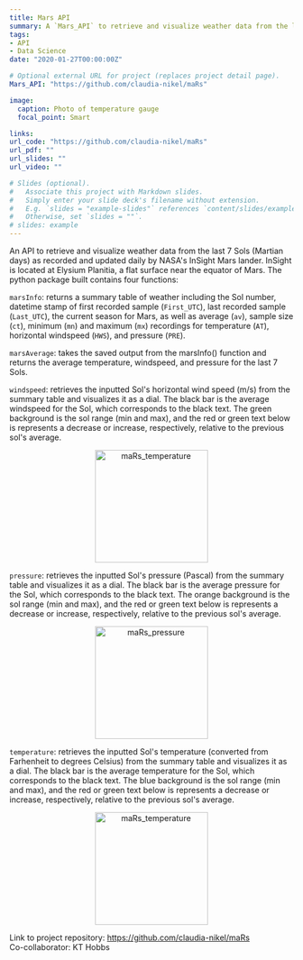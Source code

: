 ```yaml
---
title: Mars API
summary: A `Mars_API` to retrieve and visualize weather data from the last 7 Sols (Martian days) as recorded and updated daily by NASA’s InSight Mars lander. InSight is located at Elysium Planitia, a flat surface near the equator of Mars.
tags:
- API
- Data Science
date: "2020-01-27T00:00:00Z"

# Optional external URL for project (replaces project detail page).
Mars_API: "https://github.com/claudia-nikel/maRs"

image:
  caption: Photo of temperature gauge
  focal_point: Smart

links:
url_code: "https://github.com/claudia-nikel/maRs"
url_pdf: ""
url_slides: ""
url_video: ""

# Slides (optional).
#   Associate this project with Markdown slides.
#   Simply enter your slide deck's filename without extension.
#   E.g. `slides = "example-slides"` references `content/slides/example-slides.md`.
#   Otherwise, set `slides = ""`.
# slides: example
---
```


An API to retrieve and visualize weather data from the last 7 Sols (Martian days) as recorded and updated daily by NASA's InSight Mars lander. InSight is located at Elysium Planitia, a flat surface near the equator of Mars. The python package built contains four functions: 
<br/>

`marsInfo`: returns a summary table of weather including the Sol number, datetime stamp of first recorded sample (`First_UTC`), last recorded sample (`Last_UTC`), the current season for Mars, as well as average (`av`), sample size (`ct`), minimum (`mn`) and maximum (`mx`) recordings for temperature (`AT`), horizontal windspeed (`HWS`), and pressure (`PRE`). <br/>

`marsAverage`: takes the saved output from the marsInfo() function and returns the average temperature, windspeed, and pressure for the last 7 Sols.

`windspeed`: retrieves the inputted Sol's horizontal wind speed (m/s) from the summary table and visualizes it as a dial. The black bar is the average windspeed for the Sol, which corresponds to the black text. The green background is the sol range (min and max), and the red or green text below is represents a decrease or increase, respectively, relative to the previous sol's average. <br/>

<p align="center"><img src="/img/maRs_wind_speed.png" alt="maRs_temperature" width="200"/></p>


`pressure`: retrieves the inputted Sol's pressure (Pascal) from the summary table and visualizes it as a dial. The black bar is the average pressure for the Sol, which corresponds to the black text. The orange background is the sol range (min and max), and the red or green text below is represents a decrease or increase, respectively, relative to the previous sol's average. <br/>

<p align="center"><img src="/img/maRs_pressure.png" alt="maRs_pressure" width="200"/></p>

`temperature`: retrieves the inputted Sol's temperature (converted from Farhenheit to degrees Celsius) from the summary table and visualizes it as a dial. The black bar is the average temperature for the Sol, which corresponds to the black text. The blue background is the sol range (min and max), and the red or green text below is represents a decrease or increase, respectively, relative to the previous sol's average. <br/>

<p align="center"><img src="/img/maRs_temperature.png" alt="maRs_temperature" width="200"/></p>

Link to project repository: https://github.com/claudia-nikel/maRs <br/>
Co-collaborator: KT Hobbs
